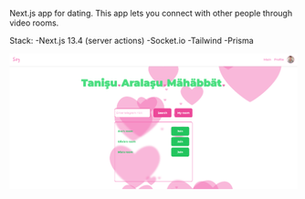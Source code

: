 Next.js app for dating.
This app lets you connect with other people through video rooms.

Stack:
-Next.js 13.4 (server actions)
-Socket.io
-Tailwind
-Prisma

![Image Alt Text](./gitImages/image.png)
